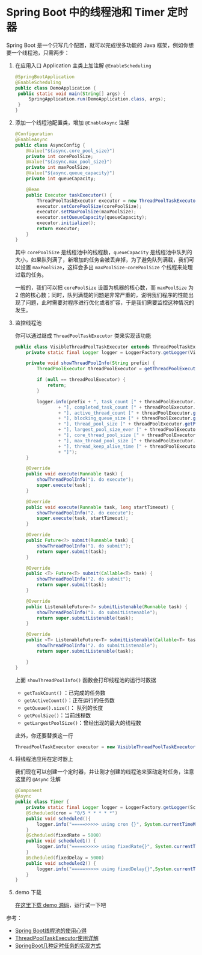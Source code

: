 # Spring Boot 中的线程池和 Timer 定时器

Spring Boot 是一个只写几个配置，就可以完成很多功能的 Java 框架，例如你想要一个线程池，只需两步：

1. 在应用入口 Application 主类上加注解 `@EnableScheduling`

   ```java
   @SpringBootApplication
   @EnableScheduling
   public class DemoApplication {
   	public static void main(String[] args) {
   		SpringApplication.run(DemoApplication.class, args);
   	}
   }
   ```

2. 添加一个线程池配置类，增加 `@EnableAsync` 注解

   ```java
   @Configuration
   @EnableAsync
   public class AsyncConfig {
       @Value("${async.core_pool_size}")
       private int corePoolSize;
       @Value("${async.max_pool_size}")
       private int maxPoolSize;
       @Value("${async.queue_capacity}")
       private int queueCapacity;
   
       @Bean
       public Executor taskExecutor() {
           ThreadPoolTaskExecutor executor = new ThreadPoolTaskExecutor();
           executor.setCorePoolSize(corePoolSize);
           executor.setMaxPoolSize(maxPoolSize);
           executor.setQueueCapacity(queueCapacity);
           executor.initialize();
           return executor;
       }
   }
   ```

   其中 `corePoolSize` 是线程池中的线程数，`queueCapacity` 是线程池中队列的大小，如果队列满了，新增加的任务会被丢弃掉，为了避免队列满载，我们可以设置 `maxPoolSize`，这样会多出 `maxPoolSize-corePoolSize` 个线程来处理过载的任务。

   一般的，我们可以把 `corePoolSize` 设置为机器的核心数，而 `maxPoolSize` 为 2 倍的核心数；同时，队列满载的问题是非常严重的，说明我们程序的性能出现了问题，此时需要对程序进行优化或者扩容，于是我们需要监控这种情况的发生。

3. 监控线程池

   你可以通过继成 `ThreadPoolTaskExecutor` 类来实现该功能

   ```java
   public class VisibleThreadPoolTaskExecutor extends ThreadPoolTaskExecutor {
       private static final Logger logger = LoggerFactory.getLogger(VisibleThreadPoolTaskExecutor.class);
   
       private void showThreadPoolInfo(String prefix) {
           ThreadPoolExecutor threadPoolExecutor = getThreadPoolExecutor();
   
           if (null == threadPoolExecutor) {
               return;
           }
   
           logger.info(prefix + ", task_count [" + threadPoolExecutor.getTaskCount()
                   + "], completed_task_count [" + threadPoolExecutor.getCompletedTaskCount()
                   + "], active_thread_count [" + threadPoolExecutor.getActiveCount()
                   + "], blocking_queue_size [" + threadPoolExecutor.getQueue().size()
                   + "], thread_pool_size [" + threadPoolExecutor.getPoolSize()
                   + "], largest_pool_size_ever [" + threadPoolExecutor.getLargestPoolSize()
                   + "], core_thread_pool_size [" + threadPoolExecutor.getCorePoolSize()
                   + "], max_thread_pool_size [" + threadPoolExecutor.getMaximumPoolSize()
                   + "], thread_keep_alive_time [" + threadPoolExecutor.getKeepAliveTime(TimeUnit.SECONDS)
                   + "]");
       }
   
       @Override
       public void execute(Runnable task) {
           showThreadPoolInfo("1. do execute");
           super.execute(task);
       }
   
       @Override
       public void execute(Runnable task, long startTimeout) {
           showThreadPoolInfo("2. do execute");
           super.execute(task, startTimeout);
       }
   
       @Override
       public Future<?> submit(Runnable task) {
           showThreadPoolInfo("1. do submit");
           return super.submit(task);
       }
   
       @Override
       public <T> Future<T> submit(Callable<T> task) {
           showThreadPoolInfo("2. do submit");
           return super.submit(task);
       }
   
       @Override
       public ListenableFuture<?> submitListenable(Runnable task) {
           showThreadPoolInfo("1. do submitListenable");
           return super.submitListenable(task);
       }
   
       @Override
       public <T> ListenableFuture<T> submitListenable(Callable<T> task) {
           showThreadPoolInfo("2. do submitListenable");
           return super.submitListenable(task);
   
       }
   }
   ```

   上面 `showThreadPoolInfo()` 函数会打印线程池的运行时数据

   * `getTaskCount()` ：已完成的任务数
   * `getActiveCount()`：正在运行的任务数
   * `getQueue().size()`： 队列的长度
   * `getPoolSize()`：当前线程数
   * `getLargestPoolSize()`：曾经出现的最大的线程数

   此外，你还要替换这一行

   ```java
   ThreadPoolTaskExecutor executor = new VisibleThreadPoolTaskExecutor();
   ```

4. 将线程池应用在定时器上

   我们现在可以创建一个定时器，并让刚才创建的线程池来驱动定时任务，注意这里的 `@Async` 注解

   ```java
   @Component
   @Async
   public class Timer {
       private static final Logger logger = LoggerFactory.getLogger(ScheduledService.class);
       @Scheduled(cron = "0/5 * * * * *")
       public void scheduled(){
           logger.info("=====>>>>> using cron {}", System.currentTimeMillis());
       }
       @Scheduled(fixedRate = 5000)
       public void scheduled1() {
           logger.info("=====>>>>> using fixedRate{}", System.currentTimeMillis());
       }
       @Scheduled(fixedDelay = 5000)
       public void scheduled2() {
           logger.info("=====>>>>> using fixedDelay{}",System.currentTimeMillis());
       }
   }
   ```

5. demo 下载

   [在这里下载 demo 源码](https://github.com/jieniu/articles/tree/master/java/thread_pool)，运行试一下吧


参考：

* [Spring Boot线程池的使用心得](https://blog.csdn.net/m0_37701381/article/details/81072774)
* [ThreadPoolTaskExecutor使用详解](https://blog.csdn.net/foreverling/article/details/78073105)
* [SpringBoot几种定时任务的实现方式](http://www.wanqhblog.top/2018/02/01/SpringBootTaskSchedule/)
